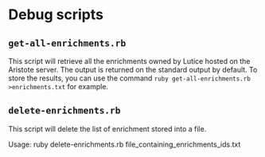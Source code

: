 # Debug scripts

## `get-all-enrichments.rb`

This script will retrieve all the enrichments owned by Lutice hosted on the Aristote server.
The output is returned on the standard output by default.
To store the results, you can use the command `ruby get-all-enrichments.rb >enrichments.txt` for example.

## `delete-enrichments.rb`

This script will delete the list of enrichment stored into a file.

Usage:
	ruby delete-enrichments.rb file_containing_enrichments_ids.txt
